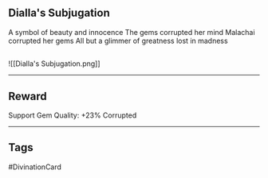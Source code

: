 ## Dialla's Subjugation
A symbol of beauty and innocence
The gems corrupted her mind
Malachai corrupted her gems
All but a glimmer of
greatness lost in madness
## 
![[Dialla's Subjugation.png]]

---
## Reward
Support Gem
Quality: +23%
Corrupted

---
## Tags
#DivinationCard